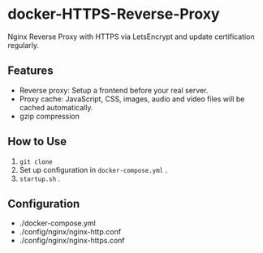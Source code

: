 # docker-HTTPS-Reverse-Proxy
Nginx Reverse Proxy with HTTPS via LetsEncrypt and update certification regularly.

## Features

- Reverse proxy: Setup a frontend before your real server.
- Proxy cache: JavaScript, CSS, images, audio and video files will be cached automatically.
- gzip compression




## How to Use

1. `git clone`
2. Set up configuration in `docker-compose.yml` .
3. `startup.sh` .

## Configuration

- ./docker-compose.yml
- ./config/nginx/nginx-http.conf
- ./config/nginx/nginx-https.conf

